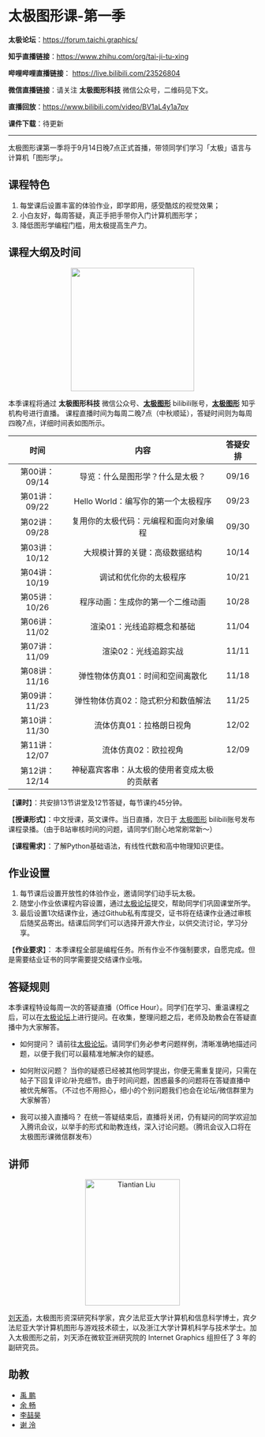 # 太极图形课-第一季

**太极论坛**：https://forum.taichi.graphics/

**知乎直播链接**：https://www.zhihu.com/org/tai-ji-tu-xing

**哔哩哔哩直播链接**： https://live.bilibili.com/23526804  

**微信直播链接**：请关注 **太极图形科技** 微信公众号，二维码见下文。

**直播回放**：https://www.bilibili.com/video/BV1aL4y1a7pv

**课件下载**：待更新

---

太极图形课第一季将于9月14日晚7点正式首播，带领同学们学习「太极」语言与计算机「图形学」。

## 课程特色
1. 每堂课后设置丰富的体验作业，即学即用，感受酷炫的视觉效果；
2. 小白友好，每周答疑，真正手把手带你入门计算机图形学；
3. 降低图形学编程门槛，用太极提高生产力。

## 课程大纲及时间
<p align="center">
 <img width="250" height="250" src="https://forum.taichi.graphics/uploads/default/original/1X/da5eac2bcfb08efc6b4103aa91731fdca6401046.jpeg">
<p>

本季课程将通过 **太极图形科技** 微信公众号、[**太极图形**](https://space.bilibili.com/1779922645) bilibili账号，[**太极图形**](https://www.zhihu.com/org/tai-ji-tu-xing) 知乎机构号进行直播。
课程直播时间为每周二晚7点（中秋顺延），答疑时间则为每周四晚7点，详细时间表如图所示。

<div align="center">

| 时间 	| 内容 	| 答疑安排 	|
|:---:	|:---:	|:---:	|
| 第00讲：09/14 	| 导览：什么是图形学？什么是太极？ 	| 09/16 	|
| 第01讲：09/22 	| Hello World：编写你的第一个太极程序 	| 09/23 	|
| 第02讲：09/28 	| 复用你的太极代码：元编程和面向对象编程 	| 09/30 	|
| 第03讲：10/12 	| 大规模计算的关键：高级数据结构 	| 10/14 	|
| 第04讲：10/19 	| 调试和优化你的太极程序 	| 10/21 	|
| 第05讲：10/26 	| 程序动画：生成你的第一个二维动画 	| 10/28 	|
| 第06讲：11/02 	| 渲染01：光线追踪概念和基础 	| 11/04 	|
| 第07讲：11/09 	| 渲染02：光线追踪实战 	| 11/11 	|
| 第08讲：11/16 	| 弹性物体仿真01：时间和空间离散化 	| 11/18 	|
| 第09讲：11/23 	| 弹性物体仿真02：隐式积分和数值解法 	| 11/25 	|
| 第10讲：11/30 	| 流体仿真01：拉格朗日视角 	| 12/02 	|
| 第11讲：12/07 	| 流体仿真02：欧拉视角 	| 12/09 	|
| 第12讲：12/14 	| 神秘嘉宾客串：从太极的使用者变成太极的贡献者 	|  	|
</div>

【**课时**】：共安排13节讲堂及12节答疑，每节课约45分钟。

【**授课形式**】：中文授课，英文课件。当日直播，次日于 [太极图形](https://space.bilibili.com/1779922645) bilibili账号发布课程录播。（由于B站审核时间的问题，请同学们耐心地常刷常新～）

【**课程需求**】：了解Python基础语法，有线性代数和高中物理知识更佳。

## 作业设置
1. 每节课后设置开放性的体验作业，邀请同学们动手玩太极。
2. 随堂小作业依课程内容设置，通过[太极论坛](https://forum.taichi.graphics/)提交，帮助同学们巩固课堂所学。
3. 最后设置1次结课作业，通过Github私有库提交，证书将在结课作业通过审核后随奖品寄出。结课后同学们可以选择开源大作业，以供交流讨论，学习分享。

【**作业要求**】：
本季课程全部是编程任务。所有作业不作强制要求，自愿完成。但是需要结业证书的同学需要提交结课作业哦。

## 答疑规则
本季课程特设每周一次的答疑直播（Office Hour）。同学们在学习、重温课程之后，可以在[太极论坛](https://forum.taichi.graphics/)上进行提问。在收集，整理问题之后，老师及助教会在答疑直播中为大家解答。

* 如何提问？
请前往[太极论坛](https://forum.taichi.graphics/)。请同学们务必参考问题样例，清晰准确地描述问题，以便于我们可以最精准地解决你的疑惑。

* 如何附议问题？
当你的疑惑已经被其他同学提出，你便无需重复提问，只需在帖子下回复评论/补充细节。由于时间问题，困惑最多的问题将在答疑直播中被优先解答。（不过也不用担心，细小的个别问题我们也会在论坛/微信群里为大家解答）

* 我可以接入直播吗？
在统一答疑结束后，直播将关闭，仍有疑问的同学欢迎加入腾讯会议，以举手的形式和助教连线，深入讨论问题。（腾讯会议入口将在太极图形课微信群发布）

## 讲师
<p align="center">
<img src="https://tiantianliu.cn/images/profile/tiantian_1.jpg" alt="Tiantian Liu" width="192" height="256">
<p>

[刘天添](https://tiantianliu.cn/)，太极图形资深研究科学家，宾夕法尼亚大学计算机和信息科学博士，宾夕法尼亚大学计算机图形与游戏技术硕士，以及浙江大学计算机科学与技术学士。加入太极图形之前，刘天添在微软亚洲研究院的 Internet Graphics 组担任了 3 年的副研究员。

## 助教
* [禹 鹏](https://yupengvr.github.io)
* [余 畅](https://github.com/g1n0st)
* [李喆昊](https://github.com/Ricahrd-Li)
* [谢 泠](https://github.com/Jack12xl)
